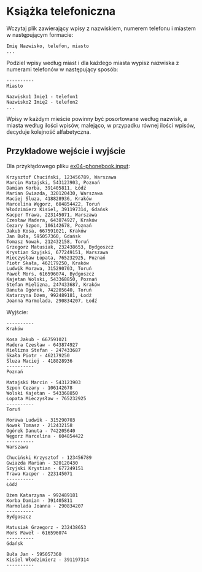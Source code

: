 # Książka telefoniczna
Wczytaj plik zawierający wpisy z nazwiskiem, numerem telefonu i miastem w
następującym formacie:
````
Imię Nazwisko, telefon, miasto
...
````
Podziel wpisy według miast i dla każdego miasta wypisz nazwiska z numerami
telefonów w następujący sposób:
````
----------
Miasto

Nazwisko1 Imię1 - telefon1
Nazwisko2 Imię2 - telefon2
...
````

Wpisy w każdym mieście powinny być posortowane według nazwisk, a miasta
według ilości wpisów, malejąco, w przypadku równej ilości wpisów,
decyduje kolejność alfabetyczna.

## Przykładowe wejście i wyjście
Dla przykłądowego pliku [ex04-phonebook.input](https://github.com/slimakuj/perl/blob/devel/class03/exercises/ex04-phonebook.input):
````
Krzysztof Chuciński, 123456789, Warszawa
Marcin Matajski, 543123903, Poznań
Damian Korba, 391405811, Łódź
Marian Gwiazda, 320120430, Warszawa
Maciej Śluza, 418828936, Kraków
Marcelina Węgorz, 604854422, Toruń
Włodzimierz Kisiel, 391197314, Gdańsk
Kacper Trawa, 223145071, Warszawa
Czesław Madera, 643874927, Kraków
Cezary Szpon, 106142678, Poznań
Jakub Kosa, 667591021, Kraków
Jan Buła, 595057360, Gdańsk
Tomasz Nowak, 212432158, Toruń
Grzegorz Matusiak, 232438653, Bydgoszcz
Krystian Szyjski, 677249151, Warszawa
Mieczysław Łopata, 765232925, Poznań
Piotr Skała, 462179250, Kraków
Ludwik Morawa, 315290703, Toruń
Paweł Mors, 616596074, Bydgoszcz
Kajetan Wolski, 543368850, Poznań
Stefan Mielizna, 247433687, Kraków
Danuta Ogórek, 742205640, Toruń
Katarzyna Dżem, 992489181, Łodź
Joanna Marmolada, 290834207, Łodź
````
Wyjście:
````
----------
Kraków

Kosa Jakub - 667591021
Madera Czesław - 643874927
Mielizna Stefan - 247433687
Skała Piotr - 462179250
Śluza Maciej - 418828936
----------
Poznań

Matajski Marcin - 543123903
Szpon Cezary - 106142678
Wolski Kajetan - 543368850
Łopata Mieczysław - 765232925
----------
Toruń

Morawa Ludwik - 315290703
Nowak Tomasz - 212432158
Ogórek Danuta - 742205640
Węgorz Marcelina - 604854422
----------
Warszawa

Chuciński Krzysztof - 123456789
Gwiazda Marian - 320120430
Szyjski Krystian - 677249151
Trawa Kacper - 223145071
----------
Łódź

Dżem Katarzyna - 992489181
Korba Damian - 391405811
Marmolada Joanna - 290834207
----------
Bydgoszcz

Matusiak Grzegorz - 232438653
Mors Paweł - 616596074
----------
Gdańsk

Buła Jan - 595057360
Kisiel Włodzimierz - 391197314
----------
````
